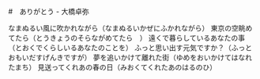 #　ありがとう - 大橋卓弥

なまぬるい風に吹かれながら（なまぬるいかぜにふかれながら）
東京の空眺めてたら（とうきょうのそらながめてたら　）
遠くで暮らしているあなたの事（とおくでくらしいるあなたのことを）
ふっと思い出す元気ですか？（ふっとおもいだすげんきですが）
夢を追いかけて離れた街（ゆめをおいかけてはなれたまち）
見送ってくれあの春の日（みおくてくれたあのはるのひ）
